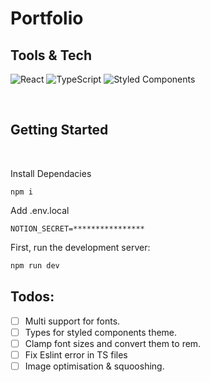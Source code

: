 # Portfolio

## Tools & Tech

 <img alt="React" src="https://img.shields.io/badge/-React-45b8d8?style=flat-square&logo=react&logoColor=white" />
<img alt="TypeScript" src="https://img.shields.io/badge/-TypeScript-007ACC?style=flat-square&logo=typescript&logoColor=white" />
 <img alt="Styled Components" src="https://img.shields.io/badge/-Styled_Components-db7092?style=flat-square&logo=styled-components&logoColor=white" />

&nbsp;

## Getting Started

&nbsp;

Install Dependacies

```
npm i
```

Add .env.local

```
NOTION_SECRET=****************
```

First, run the development server:

```bash
npm run dev
```

## Todos:

- [ ] Multi support for fonts.
- [ ] Types for styled components theme.
- [ ] Clamp font sizes and convert them to rem.
- [ ] Fix Eslint error in TS files
- [ ] Image optimisation & squooshing.
